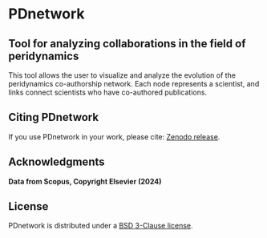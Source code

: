 # PDnetwork

## Tool for analyzing collaborations in the field of peridynamics
This tool allows the user to visualize and analyze the evolution of the peridynamics co-authorship network. Each node represents a scientist, and links connect scientists who have co-authored publications.

## Citing PDnetwork
If you use PDnetwork in your work, please cite: [Zenodo release](Todo).

## Acknowledgments
**Data from Scopus, Copyright Elsevier (2024)**

## License
PDnetwork is distributed under a [BSD 3-Clause license](LICENSE).
